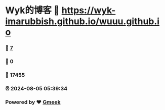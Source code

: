 # Wyk的博客 :link: https://wyk-imarubbish.github.io/wuuu.github.io 
### :page_facing_up: [7](https://wyk-imarubbish.github.io/wuuu.github.io/tag.html) 
### :speech_balloon: 0 
### :hibiscus: 17455 
### :alarm_clock: 2024-08-05 05:39:34 
### Powered by :heart: [Gmeek](https://github.com/Meekdai/Gmeek)

